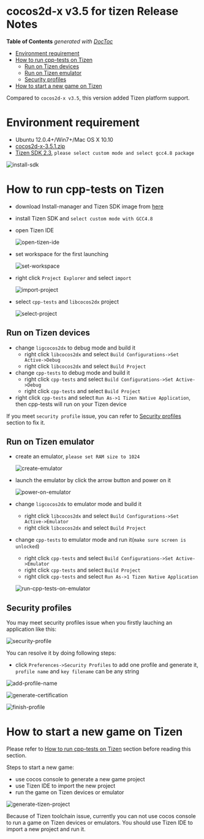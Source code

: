 # cocos2d-x v3.5 for tizen Release Notes #

**Table of Contents**  *generated with [DocToc](http://doctoc.herokuapp.com/)*

- [Environment requirement](#environment-requirement)
- [How to run cpp-tests on Tizen](#how-to-run-cpp-tests-on-tizen)
	- [Run on Tizen devices](#run-on-tizen-devices)
	- [Run on Tizen emulator](#run-on-tizen-emulator)
	- [Security profiles](#security-profiles)
- [How to start a new game on Tizen](#how-to-start-a-new-game-on-tizen)

Compared to `cocos2d-x v3.5`, this version added Tizen platform support.

# Environment requirement

* Ubuntu 12.0.4+/Win7+/Mac OS X 10.10
* [cocos2d-x-3.5.1.zip](http://cdn.cocos2d-x.org/cocos2d-x-3.5.zip)
* [Tizen SDK 2.3](https://developer.tizen.org/downloads/tizen-sdk), `please select custom mode and select gcc4.8 package`

![install-sdk](https://raw.githubusercontent.com/minggo/Pictures/master/tizen/tizen-install-sdk.png)

# How to run cpp-tests on Tizen

* download Install-manager and Tizen SDK image from [here](https://developer.tizen.org/downloads/tizen-sdk)
* install Tizen SDK and `select custom mode with GCC4.8`
* open Tizen IDE

  ![open-tizen-ide](https://raw.githubusercontent.com/minggo/Pictures/master/tizen/open-tizen-ide.png)
  
* set workspace for the first launching

  ![set-workspace](https://raw.githubusercontent.com/minggo/Pictures/master/tizen/tizen-set-workspace.png)
  
* right click `Project Explorer` and select `import`

  ![import-project](https://raw.githubusercontent.com/minggo/Pictures/master/tizen/tizen-import-project.png)
  
* select `cpp-tests` and `libcocos2dx` project

  ![select-project](https://raw.githubusercontent.com/minggo/Pictures/master/tizen/tizen-select-cpp-tests.png)
  
## Run on Tizen devices

* change `ligcocos2dx` to debug mode and build it
  * right click `libcocos2dx` and select `Build Configurations->Set Active->Debug`
  * right click `libcocos2dx` and select `Build Project`
* change `cpp-tests` to debug mode and build it
  * right click `cpp-tests` and select `Build Configurations->Set Active->Debug`
  * right click `cpp-tests` and select `Build Project`
* right click `cpp-tests` and select `Run As->1 Tizen Native Application`, then cpp-tests will run on your Tizen device

If you meet `security profile` issue, you can refer to [Security profiles](#security-profiles) section to fix it.

## Run on Tizen emulator

* create an emulator, `please set RAM size to 1024`

  ![create-emulator](https://raw.githubusercontent.com/minggo/Pictures/master/tizen/tizen-generate-tizen-simulator.png)

* launch the emulator by click the arrow button and power on it

  ![power-on-emulator](https://raw.githubusercontent.com/minggo/Pictures/master/tizen/tizen-power-on-simulator.png)

* change `ligcocos2dx` to emulator mode and build it
  * right click `libcocos2dx` and select `Build Configurations->Set Active->Emulator`
  * right click `libcocos2dx` and select `Build Project`
* change `cpp-tests` to emulator mode and run it(`make sure screen is unlocked`)
  * right click `cpp-tests` and select `Build Configurations->Set Active->Emulator`
  * right click `cpp-tests` and select `Build Project`
  * right click `cpp-tests` and select `Run As->1 Tizen Native Application`
  
  ![run-cpp-tests-on-emulator](https://raw.githubusercontent.com/minggo/Pictures/master/tizen/tizen-run-cpp-tests.png)
  
## Security profiles

You may meet security profiles issue when you firstly lauching an application like this:

![security-profile](https://raw.githubusercontent.com/minggo/Pictures/master/tizen/tizen-security-profile.png)

You can resolve it by doing following steps:

* click `Preferences->Security Profiles` to add one profile and generate it, `profile name` and `key filename` can be any string

![add-profile-name](https://raw.githubusercontent.com/minggo/Pictures/master/tizen/tizen-add-profile-name.png)

![generate-certification](https://raw.githubusercontent.com/minggo/Pictures/master/tizen/tizen-generate-certification.png)

![finish-profile](https://raw.githubusercontent.com/minggo/Pictures/master/tizen/tizen-security-profile-finish.png)

# How to start a new game on Tizen

Please refer to [How to run cpp-tests on Tizen](#how-to-run-cpp-tests-on-tizen) section before reading this section.

Steps to start a new game:

* use cocos console to generate a new game project
* use Tizen IDE to import the new project
* run the game on Tizen devices or emulator

![generate-tizen-project](https://raw.githubusercontent.com/minggo/Pictures/master/tizen/tizen-generate-project.png)

Because of Tizen toolchain issue, currently you can not use cocos console to run a game on Tizen devices or emulators. You should use Tizen IDE to import a new project and run it.
